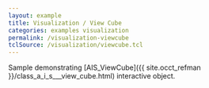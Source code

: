 ```yaml
---
layout: example
title: Visualization / View Cube
categories: examples visualization
permalink: /visualization-viewcube
tclSource: /visualization/viewcube.tcl
---
```


Sample demonstrating [AIS_ViewCube]({{ site.occt_refman }}/class_a_i_s___view_cube.html) interactive object.
